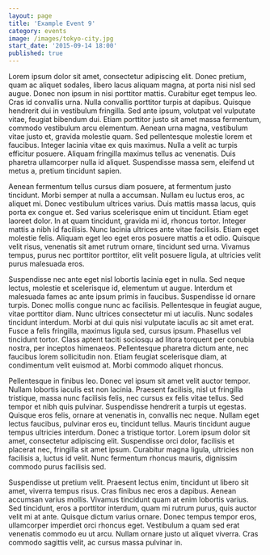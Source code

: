 ```yaml
---
layout: page
title: 'Example Event 9'
category: events
image: /images/tokyo-city.jpg
start_date: '2015-09-14 18:00'
published: true
---
```

Lorem ipsum dolor sit amet, consectetur adipiscing elit. Donec pretium, quam ac aliquet sodales, libero lacus aliquam magna, at porta nisi nisl sed augue. Donec non ipsum in nisi porttitor mattis. Curabitur eget tempus leo. Cras id convallis urna. Nulla convallis porttitor turpis at dapibus. Quisque hendrerit dui in vestibulum fringilla. Sed ante ipsum, volutpat vel vulputate vitae, feugiat bibendum dui. Etiam porttitor justo sit amet massa fermentum, commodo vestibulum arcu elementum. Aenean urna magna, vestibulum vitae justo et, gravida molestie quam. Sed pellentesque molestie lorem et faucibus. Integer lacinia vitae ex quis maximus. Nulla a velit ac turpis efficitur posuere. Aliquam fringilla maximus tellus ac venenatis. Duis pharetra ullamcorper nulla id aliquet. Suspendisse massa sem, eleifend ut metus a, pretium tincidunt sapien.

Aenean fermentum tellus cursus diam posuere, at fermentum justo tincidunt. Morbi semper at nulla a accumsan. Nullam eu luctus eros, ac aliquet mi. Donec vestibulum ultrices varius. Duis mattis massa lacus, quis porta ex congue et. Sed varius scelerisque enim ut tincidunt. Etiam eget laoreet dolor. In at quam tincidunt, gravida mi id, rhoncus tortor. Integer mattis a nibh id facilisis. Nunc lacinia ultrices ante vitae facilisis. Etiam eget molestie felis. Aliquam eget leo eget eros posuere mattis a et odio. Quisque velit risus, venenatis sit amet rutrum ornare, tincidunt sed urna. Vivamus tempus, purus nec porttitor porttitor, elit velit posuere ligula, at ultricies velit purus malesuada eros.

Suspendisse nec ante eget nisl lobortis lacinia eget in nulla. Sed neque lectus, molestie et scelerisque id, elementum ut augue. Interdum et malesuada fames ac ante ipsum primis in faucibus. Suspendisse id ornare turpis. Donec mollis congue nunc ac facilisis. Pellentesque in feugiat augue, vitae porttitor diam. Nunc ultrices consectetur mi ut iaculis. Nunc sodales tincidunt interdum. Morbi at dui quis nisi vulputate iaculis ac sit amet erat. Fusce a felis fringilla, maximus ligula sed, cursus ipsum. Phasellus vel tincidunt tortor. Class aptent taciti sociosqu ad litora torquent per conubia nostra, per inceptos himenaeos. Pellentesque pharetra dictum ante, nec faucibus lorem sollicitudin non. Etiam feugiat scelerisque diam, at condimentum velit euismod at. Morbi commodo aliquet rhoncus.

Pellentesque in finibus leo. Donec vel ipsum sit amet velit auctor tempor. Nullam lobortis iaculis est non lacinia. Praesent facilisis, nisl ut fringilla tristique, massa nunc facilisis felis, nec cursus ex felis vitae tellus. Sed tempor et nibh quis pulvinar. Suspendisse hendrerit a turpis ut egestas. Quisque eros felis, ornare at venenatis in, convallis nec neque. Nullam eget lectus faucibus, pulvinar eros eu, tincidunt tellus. Mauris tincidunt augue tempus ultricies interdum. Donec a tristique tortor. Lorem ipsum dolor sit amet, consectetur adipiscing elit. Suspendisse orci dolor, facilisis et placerat nec, fringilla sit amet ipsum. Curabitur magna ligula, ultricies non facilisis a, luctus id velit. Nunc fermentum rhoncus mauris, dignissim commodo purus facilisis sed.

Suspendisse ut pretium velit. Praesent lectus enim, tincidunt ut libero sit amet, viverra tempus risus. Cras finibus nec eros a dapibus. Aenean accumsan varius mollis. Vivamus tincidunt quam at enim lobortis varius. Sed tincidunt, eros a porttitor interdum, quam mi rutrum purus, quis auctor velit mi at ante. Quisque dictum varius ornare. Donec tempus tempor eros, ullamcorper imperdiet orci rhoncus eget. Vestibulum a quam sed erat venenatis commodo eu ut arcu. Nullam ornare justo ut aliquet viverra. Cras commodo sagittis velit, ac cursus massa pulvinar in.